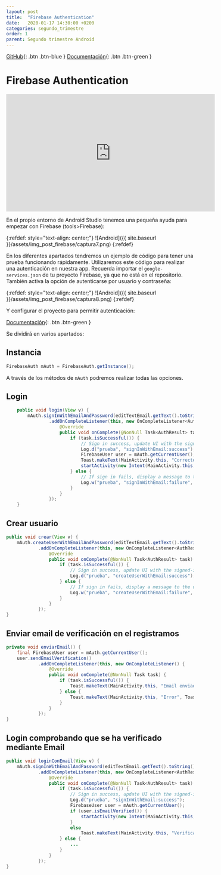 ```yaml
---
layout: post
title:  "Firebase Authentication"
date:   2020-01-17 14:30:00 +0200
categories: segundo_trimestre
order: 1
parent: Segundo trimestre Android
---
```


[GitHub](https://github.com/Manuel-Ag/PMD_19-20/tree/master/firebase){: .btn .btn-blue } [Documentación](https://firebase.google.com/docs/auth?hl=es){: .btn .btn-green }

# Firebase Authentication

<iframe width="560" height="315" src="https://www.youtube.com/embed/8sGY55yxicA" frameborder="0" allow="accelerometer; autoplay; encrypted-media; gyroscope; picture-in-picture" allowfullscreen></iframe>

En el propio entorno de Android Studio tenemos una pequeña ayuda para empezar con Firebase (tools>Firebase):

{:refdef: style="text-align: center;"}
![Android]({{ site.baseurl }}/assets/img_post_firebase/captura7.png)
{:refdef}

En los diferentes apartados tendremos un ejemplo de código para tener una prueba funcionando rápidamente. Utilizaremos este código para realizar una autenticación en nuestra app. Recuerda importar el `google-services.json` de tu proyecto Firebase, ya que no está en el repositorio. También activa la opción de autenticarse por usuario y contraseña:

{:refdef: style="text-align: center;"}
![Android]({{ site.baseurl }}/assets/img_post_firebase/captura8.png)
{:refdef}

Y configurar el proyecto para permitir autenticación:

[Documentación](https://firebase.google.com/docs/auth/android/start?hl=es){: .btn .btn-green }

Se dividirá en varios apartados:

## Instancia

```java
FirebaseAuth mAuth = FirebaseAuth.getInstance();
```

A través de los métodos de `mAuth` podremos realizar todas las opciones.

## Login

```java
    public void login(View v) {
        mAuth.signInWithEmailAndPassword(editTextEmail.getText().toString(), editTextPassword.getText().toString())
                .addOnCompleteListener(this, new OnCompleteListener<AuthResult>() {
                    @Override
                    public void onComplete(@NonNull Task<AuthResult> task) {
                        if (task.isSuccessful()) {
                            // Sign in success, update UI with the signed-in user's information
                            Log.d("prueba", "signInWithEmail:success");
                            FirebaseUser user = mAuth.getCurrentUser();
                            Toast.makeText(MainActivity.this, "Correcto: " + user, Toast.LENGTH_SHORT).show();
                            startActivity(new Intent(MainActivity.this, Main2Activity.class));
                        } else {
                            // If sign in fails, display a message to the user.
                            Log.w("prueba", "signInWithEmail:failure", task.getException());
                        }
                    }
                });
    }
```

## Crear usuario

```java
public void crear(View v) {
    mAuth.createUserWithEmailAndPassword(editTextEmail.getText().toString(), editTextPassword.getText().toString())
            .addOnCompleteListener(this, new OnCompleteListener<AuthResult>() {
                @Override
                public void onComplete(@NonNull Task<AuthResult> task) {
                    if (task.isSuccessful()) {
                        // Sign in success, update UI with the signed-in user's information
                        Log.d("prueba", "createUserWithEmail:success");
                    } else {
                        // If sign in fails, display a message to the user.
                        Log.w("prueba", "createUserWithEmail:failure", task.getException());
                    }
                }
            });
}
```

## Enviar email de verificación en el registramos

```java
private void enviarEmail() {
    final FirebaseUser user = mAuth.getCurrentUser();
    user.sendEmailVerification()
            .addOnCompleteListener(this, new OnCompleteListener() {
                @Override
                public void onComplete(@NonNull Task task) {
                    if (task.isSuccessful()) {
                        Toast.makeText(MainActivity.this, "Email enviado", Toast.LENGTH_SHORT).show();
                    } else {
                        Toast.makeText(MainActivity.this, "Error", Toast.LENGTH_SHORT).show();
                    }
                }
            });
}
```

## Login comprobando que se ha verificado mediante Email

```java
public void loginConEmail(View v) {
    mAuth.signInWithEmailAndPassword(editTextEmail.getText().toString(), editTextPassword.getText().toString())
            .addOnCompleteListener(this, new OnCompleteListener<AuthResult>() {
                @Override
                public void onComplete(@NonNull Task<AuthResult> task) {
                    if (task.isSuccessful()) {
                        // Sign in success, update UI with the signed-in user's information
                        Log.d("prueba", "signInWithEmail:success");
                        FirebaseUser user = mAuth.getCurrentUser();
                        if (user.isEmailVerified()) {
                            startActivity(new Intent(MainActivity.this, Main2Activity.class));
                        }
                        else
                            Toast.makeText(MainActivity.this, "Verifica el email", Toast.LENGTH_SHORT).show();
                    } else {
                        ...
                    }
                }
            });
}
```
